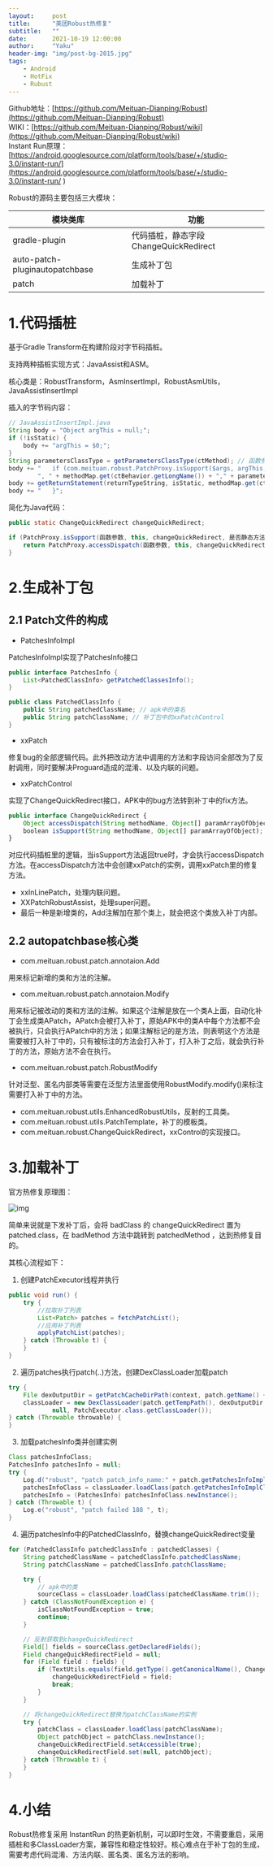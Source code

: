 ```yaml
---
layout:     post
title:      "美团Robust热修复"
subtitle:   ""
date:       2021-10-19 12:00:00
author:     "Yaku"
header-img: "img/post-bg-2015.jpg"
tags:
    - Android
    - HotFix
    - Rubust
---
```


Github地址：[https://github.com/Meituan-Dianping/Robust](https://github.com/Meituan-Dianping/Robust)  
WIKI：[https://github.com/Meituan-Dianping/Robust/wiki](https://github.com/Meituan-Dianping/Robust/wiki)  
Instant Run原理：[https://android.googlesource.com/platform/tools/base/+/studio-3.0/instant-run/](https://android.googlesource.com/platform/tools/base/+/studio-3.0/instant-run/ )  

Robust的源码主要包括三大模块：

| 模块类库                       | 功能                                  |
| ------------------------------ | ------------------------------------- |
| gradle-plugin                  | 代码插桩，静态字段ChangeQuickRedirect |
| auto-patch-pluginautopatchbase | 生成补丁包                            |
| patch                          | 加载补丁                              |

# 1.代码插桩

基于Gradle Transform在构建阶段对字节码插桩。

支持两种插桩实现方式：JavaAssist和ASM。

核心类是：RobustTransform，AsmInsertImpl，RobustAsmUtils，JavaAssistInsertImpl

插入的字节码内容：

```Java
// JavaAssistInsertImpl.java
String body = "Object argThis = null;";
if (!isStatic) {
    body += "argThis = $0;";
}
String parametersClassType = getParametersClassType(ctMethod); // 函数参数
body += "   if (com.meituan.robust.PatchProxy.isSupport($args, argThis, " + Constants.INSERT_FIELD_NAME + ", " + isStatic +
        ", " + methodMap.get(ctBehavior.getLongName()) + "," + parametersClassType + "," + returnTypeString + ".class)) {";
body += getReturnStatement(returnTypeString, isStatic, methodMap.get(ctBehavior.getLongName()), parametersClassType, returnTypeString + ".class"); // 函数返回值
body += "   }";
```

简化为Java代码：

```Java
public static ChangeQuickRedirect changeQuickRedirect;

if (PatchProxy.isSupport(函数参数, this, changeQuickRedirect, 是否静态方法, 方法ID, 参数类型，返回值类型)) {
    return PatchProxy.accessDispatch(函数参数, this, changeQuickRedirect, 是否静态方法, 方法ID, 参数类型，返回值类型);
}
```

# 2.生成补丁包

## 2.1 Patch文件的构成

- PatchesInfoImpl

PatchesInfoImpl实现了PatchesInfo接口

```Java
public interface PatchesInfo {
    List<PatchedClassInfo> getPatchedClassesInfo();
}

public class PatchedClassInfo {
    public String patchedClassName; // apk中的类名
    public String patchClassName; // 补丁包中的xxPatchControl
}
```

- xxPatch

修复bug的全部逻辑代码。此外把改动方法中调用的方法和字段访问全部改为了反射调用，同时要解决Proguard造成的混淆、以及内联的问题。

- xxPatchControl

实现了ChangeQuickRedirect接口，APK中的bug方法转到补丁中的fix方法。

```TypeScript
public interface ChangeQuickRedirect {
    Object accessDispatch(String methodName, Object[] paramArrayOfObject);
    boolean isSupport(String methodName, Object[] paramArrayOfObject);
}
```

对应代码插桩里的逻辑，当isSupport方法返回true时，才会执行accessDispatch方法。在accessDispatch方法中会创建xxPatch的实例，调用xxPatch里的修复方法。

- xxInLinePatch，处理内联问题。
- XXPatchRobustAssist，处理super问题。
- 最后一种是新增类的，Add注解加在那个类上，就会把这个类放入补丁内部。

## 2.2 autopatchbase核心类

- com.meituan.robust.patch.annotaion.Add

用来标记新增的类和方法的注解。

- com.meituan.robust.patch.annotaion.Modify

用来标记被改动的类和方法的注解。如果这个注解是放在一个类A上面，自动化补丁会生成类APatch，APatch会被打入补丁，原始APK中的类A中每个方法都不会被执行，只会执行APatch中的方法；如果注解标记的是方法，则表明这个方法是需要被打入补丁中的，只有被标注的方法会打入补丁，打入补丁之后，就会执行补丁的方法，原始方法不会在执行。

- com.meituan.robust.patch.RobustModify

针对泛型、匿名内部类等需要在泛型方法里面使用RobustModify.modify()来标注需要打入补丁中的方法。

- com.meituan.robust.utils.EnhancedRobustUtils，反射的工具类。
- com.meituan.robust.utils.PatchTemplate，补丁的模板类。
- com.meituan.robust.ChangeQuickRedirect，xxControl的实现接口。

# 3.加载补丁

官方热修复原理图：

![img](/img/HotFix/robust.png)

简单来说就是下发补丁后，会将 badClass 的 changeQuickRedirect 置为 patched.class，在 badMethod 方法中跳转到 patchedMethod ，达到热修复目的。

其核心流程如下：

1. 创建PatchExecutor线程并执行

```Java
public void run() {
    try {
        //拉取补丁列表
        List<Patch> patches = fetchPatchList();
        //应用补丁列表
        applyPatchList(patches);
    } catch (Throwable t) {
    }
}
```

2. 遍历patches执行patch(..)方法，创建DexClassLoader加载patch

```Java
try {
    File dexOutputDir = getPatchCacheDirPath(context, patch.getName() + patch.getMd5());
    classLoader = new DexClassLoader(patch.getTempPath(), dexOutputDir.getAbsolutePath(),
            null, PatchExecutor.class.getClassLoader());
} catch (Throwable throwable) {
}
```

3. 加载patchesInfo类并创建实例

```Java
Class patchesInfoClass;
PatchesInfo patchesInfo = null;
try {
    Log.d("robust", "patch patch_info_name:" + patch.getPatchesInfoImplClassFullName());
    patchesInfoClass = classLoader.loadClass(patch.getPatchesInfoImplClassFullName());
    patchesInfo = (PatchesInfo) patchesInfoClass.newInstance();
} catch (Throwable t) {
    Log.e("robust", "patch failed 188 ", t);
}
```

4. 遍历patchesInfo中的PatchedClassInfo，替换changeQuickRedirect变量

```Java
for (PatchedClassInfo patchedClassInfo : patchedClasses) {
    String patchedClassName = patchedClassInfo.patchedClassName;
    String patchClassName = patchedClassInfo.patchClassName;

    try {
        // apk中的类
        sourceClass = classLoader.loadClass(patchedClassName.trim());
    } catch (ClassNotFoundException e) {
        isClassNotFoundException = true;
        continue;
    }

    // 反射获取到changeQuickRedirect
    Field[] fields = sourceClass.getDeclaredFields();
    Field changeQuickRedirectField = null;
    for (Field field : fields) {
        if (TextUtils.equals(field.getType().getCanonicalName(), ChangeQuickRedirect.class.getCanonicalName()) && TextUtils.equals(field.getDeclaringClass().getCanonicalName(), sourceClass.getCanonicalName())) {
            changeQuickRedirectField = field;
            break;
        }
    }

    // 将changeQuickRedirect替换为patchClassName的实例
    try {
        patchClass = classLoader.loadClass(patchClassName);
        Object patchObject = patchClass.newInstance();
        changeQuickRedirectField.setAccessible(true);
        changeQuickRedirectField.set(null, patchObject);
    } catch (Throwable t) {
    }
}
```

# 4.小结

Robust热修复采用 InstantRun 的热更新机制，可以即时生效，不需要重启，采用插桩和多ClassLoader方案，兼容性和稳定性较好。核心难点在于补丁包的生成，需要考虑代码混淆、方法内联、匿名类、匿名方法的影响。